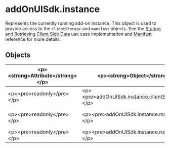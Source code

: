 # addOnUISdk.instance

Represents the currently running add-on instance. This object is used to provide access to the `clientStorage` and `manifest` objects. See the [Storing and Retrieving Client Side Data](../../guides/learn/how-to/local-data-management.md) use case implementation and [Manifest](../manifest) reference for more details.

## Objects

| &lt;p&gt;&lt;strong&gt;Attribute&lt;/strong&gt;&lt;/p&gt; | &lt;p&gt;&lt;strong&gt;Object&lt;/strong&gt;&lt;/p&gt; | &lt;p&gt;&lt;strong&gt;Description&lt;/strong&gt;&lt;/p&gt; |
|---|---|---|
| &lt;p&gt;&lt;pre&gt;readonly&lt;/pre&gt;&lt;/p&gt; | &lt;p&gt;&lt;pre&gt;addOnUiSdk.instance.clientStorage&lt;/pre&gt;&lt;/p&gt; | &lt;p&gt;Reference to the client storage object of the add-on.&lt;/p&gt; |
| &lt;p&gt;&lt;pre&gt;readonly&lt;/pre&gt;&lt;/p&gt; | &lt;p&gt;&lt;pre&gt;addOnUISdk.instance.manifest&lt;/pre&gt;&lt;/p&gt; | &lt;p&gt;Add-ons manifest details. Maps to entries in the add-ons manifest file.&lt;/p&gt; |
| &lt;p&gt;&lt;pre&gt;readonly&lt;/pre&gt;&lt;/p&gt; | &lt;p&gt;&lt;pre&gt;addOnUISdk.instance.runtime&lt;/pre&gt;&lt;/p&gt; | &lt;p&gt;Represents the current add-on runtime.&lt;/p&gt; |